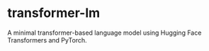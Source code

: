 # transformer-lm
A minimal transformer-based language model using Hugging Face Transformers and PyTorch.


